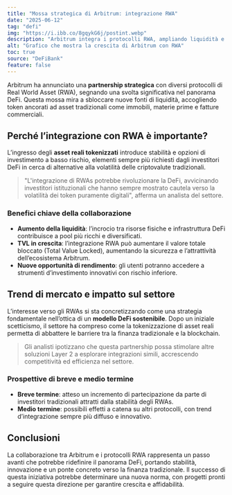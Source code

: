 ```yaml
---
title: "Mossa strategica di Arbitrum: integrazione RWA"
date: "2025-06-12"
tag: "defi"
img: "https://i.ibb.co/8gqykG6j/postint.webp"
description: "Arbitrum integra i protocolli RWA, ampliando liquidità e opportunità DeFi"
alt: "Grafico che mostra la crescita di Arbitrum con RWA"
toc: true
source: "DeFiBank"
feature: false
---
```


Arbitrum ha annunciato una **partnership strategica** con diversi protocolli di Real World Asset (RWA), segnando una svolta significativa nel panorama DeFi. Questa mossa mira a sbloccare nuove fonti di liquidità, accogliendo token ancorati ad asset tradizionali come immobili, materie prime e fatture commerciali.

## Perché l’integrazione con RWA è importante?

L’ingresso degli **asset reali tokenizzati** introduce stabilità e opzioni di investimento a basso rischio, elementi sempre più richiesti dagli investitori DeFi in cerca di alternative alla volatilità delle criptovalute tradizionali.

> "L'integrazione di RWAs potrebbe rivoluzionare la DeFi, avvicinando investitori istituzionali che hanno sempre mostrato cautela verso la volatilità dei token puramente digitali", afferma un analista del settore.

### Benefici chiave della collaborazione

- **Aumento della liquidità**: l’incrocio tra risorse fisiche e infrastruttura DeFi contribuisce a pool più ricchi e diversificati.
- **TVL in crescita**: l’integrazione RWA può aumentare il valore totale bloccato (Total Value Locked), aumentando la sicurezza e l’attrattività dell’ecosistema Arbitrum.
- **Nuove opportunità di rendimento**: gli utenti potranno accedere a strumenti d’investimento innovativi con rischio inferiore.

## Trend di mercato e impatto sul settore

L’interesse verso gli RWAs si sta concretizzando come una strategia fondamentale nell’ottica di un **modello DeFi sostenibile**. Dopo un iniziale scetticismo, il settore ha compreso come la tokenizzazione di asset reali permetta di abbattere le barriere tra la finanza tradizionale e la blockchain.

> Gli analisti ipotizzano che questa partnership possa stimolare altre soluzioni Layer 2 a esplorare integrazioni simili, accrescendo competitività ed efficienza nel settore.

### Prospettive di breve e medio termine

- **Breve termine**: atteso un incremento di partecipazione da parte di investitori tradizionali attratti dalla stabilità degli RWAs.
- **Medio termine**: possibili effetti a catena su altri protocolli, con trend d’integrazione sempre più diffuso e innovativo.

## Conclusioni

La collaborazione tra Arbitrum e i protocolli RWA rappresenta un passo avanti che potrebbe ridefinire il panorama DeFi, portando stabilità, innovazione e un ponte concreto verso la finanza tradizionale. Il successo di questa iniziativa potrebbe determinare una nuova norma, con progetti pronti a seguire questa direzione per garantire crescita e affidabilità.